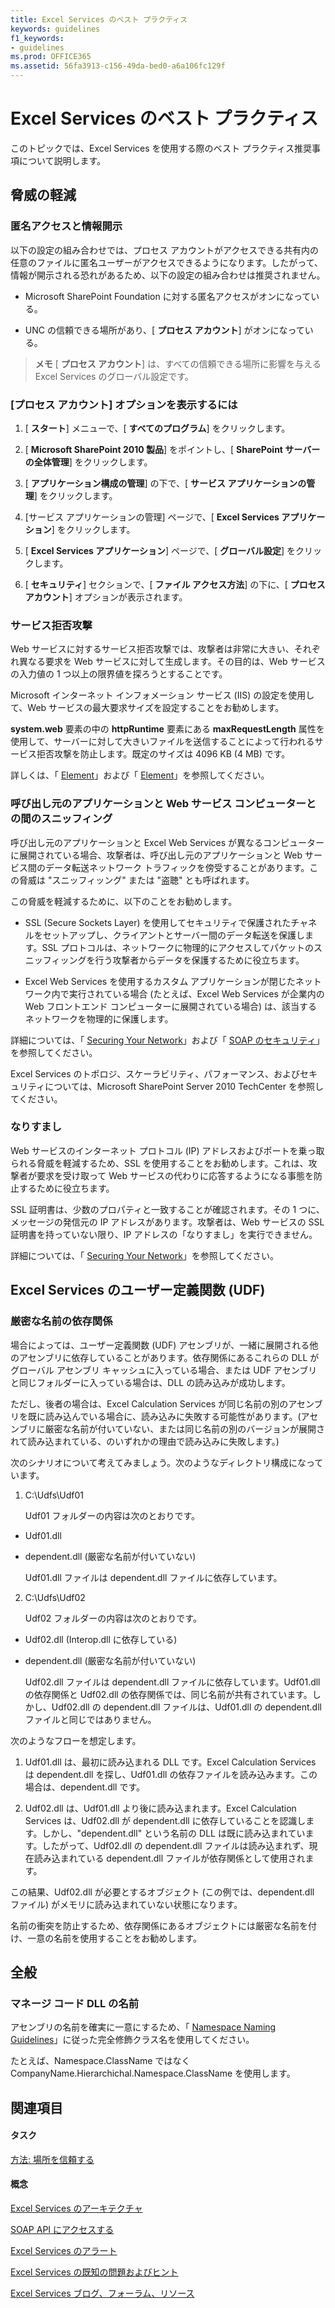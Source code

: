 ```yaml
---
title: Excel Services のベスト プラクティス
keywords: guidelines
f1_keywords:
- guidelines
ms.prod: OFFICE365
ms.assetid: 56fa3913-c156-49da-bed0-a6a106fc129f
---
```



# Excel Services のベスト プラクティス

このトピックでは、Excel Services を使用する際のベスト プラクティス推奨事項について説明します。
  
    
    


## 脅威の軽減


### 匿名アクセスと情報開示

以下の設定の組み合わせでは、プロセス アカウントがアクセスできる共有内の任意のファイルに匿名ユーザーがアクセスできるようになります。したがって、情報が開示される恐れがあるため、以下の設定の組み合わせは推奨されません。
  
    
    

- Microsoft SharePoint Foundation に対する匿名アクセスがオンになっている。
    
  
- UNC の信頼できる場所があり、[ **プロセス アカウント**] がオンになっている。
    
  

> **メモ**
> [ **プロセス アカウント**] は、すべての信頼できる場所に影響を与える Excel Services のグローバル設定です。 
  
    
    


### [プロセス アカウント] オプションを表示するには


1. [ **スタート**] メニューで、[ **すべてのプログラム**] をクリックします。
    
  
2. [ **Microsoft SharePoint 2010 製品**] をポイントし、[ **SharePoint サーバーの全体管理**] をクリックします。
    
  
3. [ **アプリケーション構成の管理**] の下で、[ **サービス アプリケーションの管理**] をクリックします。
    
  
4. [サービス アプリケーションの管理] ページで、[ **Excel Services アプリケーション**] をクリックします。
    
  
5. [ **Excel Services アプリケーション**] ページで、[ **グローバル設定**] をクリックします。
    
  
6. [ **セキュリティ**] セクションで、[ **ファイル アクセス方法**] の下に、[ **プロセス アカウント**] オプションが表示されます。
    
  

### サービス拒否攻撃

Web サービスに対するサービス拒否攻撃では、攻撃者は非常に大きい、それぞれ異なる要求を Web サービスに対して生成します。その目的は、Web サービスの入力値の 1 つ以上の限界値を探ろうとすることです。
  
    
    
Microsoft インターネット インフォメーション サービス (IIS) の設定を使用して、Web サービスの最大要求サイズを設定することをお勧めします。
  
    
    
 **system.web** 要素の中の **httpRuntime** 要素にある **maxRequestLength** 属性を使用して、サーバーに対して大きいファイルを送信することによって行われるサービス拒否攻撃を防止します。既定のサイズは 4096 KB (4 MB) です。
  
    
    
詳しくは、「 [<httpRuntime> Element](http://msdn.microsoft.com/library/e9b81350-8aaf-47cc-9843-5f7d0c59f369.aspx)」および「 [<maxRequestLength> Element](http://msdn.microsoft.com/library/fd52b2c5-5014-4e6f-b869-4ea666dc83d6.aspx)」を参照してください。
  
    
    

### 呼び出し元のアプリケーションと Web サービス コンピューターとの間のスニッフィング

呼び出し元のアプリケーションと Excel Web Services が異なるコンピューターに展開されている場合、攻撃者は、呼び出し元のアプリケーションと Web サービス間のデータ転送ネットワーク トラフィックを傍受することがあります。この脅威は "スニッフィッング" または "盗聴" とも呼ばれます。
  
    
    
この脅威を軽減するために、以下のことをお勧めします。
  
    
    

- SSL (Secure Sockets Layer) を使用してセキュリティで保護されたチャネルをセットアップし、クライアントとサーバー間のデータ転送を保護します。SSL プロトコルは、ネットワークに物理的にアクセスしてパケットのスニッフィッングを行う攻撃者からデータを保護するために役立ちます。
    
  
- Excel Web Services を使用するカスタム アプリケーションが閉じたネットワーク内で実行されている場合 (たとえば、Excel Web Services が企業内の Web フロントエンド コンピューターに展開されている場合) は、該当するネットワークを物理的に保護します。
    
  
詳細については、「 [Securing Your Network](http://msdn.microsoft.com/library/af62ece0-0dd7-4b8e-ad12-4d13f2d60816.aspx)」および「 [SOAP のセキュリティ](http://msdn.microsoft.com/ja-jp/library/aa912494.aspx)」を参照してください。
  
    
    
Excel Services のトポロジ、スケーラビリティ、パフォーマンス、およびセキュリティについては、Microsoft SharePoint Server 2010 TechCenter を参照してください。
  
    
    

### なりすまし

Web サービスのインターネット プロトコル (IP) アドレスおよびポートを乗っ取られる脅威を軽減するため、SSL を使用することをお勧めします。これは、攻撃者が要求を受け取って Web サービスの代わりに応答するようになる事態を防止するために役立ちます。
  
    
    
SSL 証明書は、少数のプロパティと一致することが確認されます。その 1 つに、メッセージの発信元の IP アドレスがあります。攻撃者は、Web サービスの SSL 証明書を持っていない限り、IP アドレスの「なりすまし」を実行できません。
  
    
    
詳細については、「 [Securing Your Network](http://msdn.microsoft.com/library/af62ece0-0dd7-4b8e-ad12-4d13f2d60816.aspx)」を参照してください。
  
    
    

## Excel Services のユーザー定義関数 (UDF)


### 厳密な名前の依存関係

場合によっては、ユーザー定義関数 (UDF) アセンブリが、一緒に展開される他のアセンブリに依存していることがあります。依存関係にあるこれらの DLL がグローバル アセンブリ キャッシュに入っている場合、または UDF アセンブリと同じフォルダーに入っている場合は、DLL の読み込みが成功します。
  
    
    
ただし、後者の場合は、Excel Calculation Services が同じ名前の別のアセンブリを既に読み込んでいる場合に、読み込みに失敗する可能性があります。(アセンブリに厳密な名前が付いていない、または同じ名前の別のバージョンが展開されて読み込まれている、のいずれかの理由で読み込みに失敗します。)
  
    
    
次のシナリオについて考えてみましょう。次のようなディレクトリ構成になっています。
  
    
    

1. C:\\Udfs\\Udf01
    
    Udf01 フォルダーの内容は次のとおりです。
    
  - Udf01.dll 
    
  
  - dependent.dll (厳密な名前が付いていない)
    
  

    Udf01.dll ファイルは dependent.dll ファイルに依存しています。
    
  
2. C:\\Udfs\\Udf02
    
    Udf02 フォルダーの内容は次のとおりです。
    
  - Udf02.dll (Interop.dll に依存している)
    
  
  - dependent.dll (厳密な名前が付いていない)
    
  

    Udf02.dll ファイルは dependent.dll ファイルに依存しています。Udf01.dll の依存関係と Udf02.dll の依存関係では、同じ名前が共有されています。しかし、Udf02.dll の dependent.dll ファイルは、Udf01.dll の dependent.dll ファイルと同じではありません。
    
  
次のようなフローを想定します。
  
    
    

1. Udf01.dll は、最初に読み込まれる DLL です。Excel Calculation Services は dependent.dll を探し、Udf01.dll の依存ファイルを読み込みます。この場合は、dependent.dll です。 
    
  
2. Udf02.dll は、Udf01.dll より後に読み込まれます。Excel Calculation Services は、Udf02.dll が dependent.dll に依存していることを認識します。しかし、"dependent.dll" という名前の DLL は既に読み込まれています。したがって、Udf02.dll の dependent.dll ファイルは読み込まれず、現在読み込まれている dependent.dll ファイルが依存関係として使用されます。
    
  
この結果、Udf02.dll が必要とするオブジェクト (この例では、dependent.dll ファイル) がメモリに読み込まれていない状態になります。
  
    
    
名前の衝突を防止するため、依存関係にあるオブジェクトには厳密な名前を付け、一意の名前を使用することをお勧めします。
  
    
    

## 全般


### マネージ コード DLL の名前

アセンブリの名前を確実に一意にするため、「 [Namespace Naming Guidelines](http://msdn.microsoft.com/library/c08bc0d8-9b3a-4564-9af6-71699f62e00d.aspx)」に従った完全修飾クラス名を使用してください。
  
    
    
たとえば、Namespace.ClassName ではなくCompanyName.Hierarchichal.Namespace.ClassName を使用します。
  
    
    

## 関連項目


#### タスク


  
    
    
 [方法: 場所を信頼する](how-to-trust-a-location.md)
#### 概念


  
    
    
 [Excel Services のアーキテクチャ](excel-services-architecture.md)
  
    
    
 [SOAP API にアクセスする](accessing-the-soap-api.md)
  
    
    
 [Excel Services のアラート](excel-services-alerts.md)
  
    
    
 [Excel Services の既知の問題およびヒント](excel-services-known-issues-and-tips.md)
  
    
    
 [Excel Services ブログ、フォーラム、リソース](excel-services-blogs-forums-and-resources.md)
